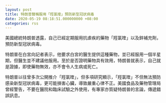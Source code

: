 ```yaml
---
layout: post
title: 特朗普聲稱服用「羥氯喹」預防新型冠狀病毒
date: 2020-05-19 08:18:51.000000000 +08:00
categories: rss
---
```


美國總統特朗普透露，自己已經定期服用抗虐疾的藥物「羥氯喹」以及鋅補充劑，預防新型冠狀病毒。

特朗普在白宮向記者表示，他要求白宮的醫生提供這種藥物，並已經服用一個半星期，但醫生並不建議他服用。至於是否證明藥物具有效用，特朗普就表示，自己就是證據，即使藥物無效，亦不會令人生病或死亡。

特朗普以往曾多次公開推介「羥氯喹」，但多項研究顯示，「羥氯喹」不但無法預防感染新型冠狀病毒，更可能損害心臟，導致嚴重心律不正。美國食品及藥物管理局曾經警告，不要在醫院和臨床試驗之外使用，有專家亦質疑特朗普的言論，傳遞錯誤訊息。
